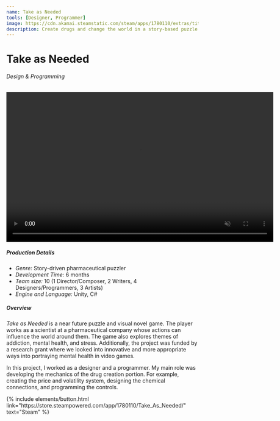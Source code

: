 ```yaml
---
name: Take as Needed
tools: [Designer, Programmer]
image: https://cdn.akamai.steamstatic.com/steam/apps/1780110/extras/titlescreen.gif?t=1637552337
description: Create drugs and change the world in a story-based puzzle game.
---
```


# Take as Needed
###### Design & Programming

<center>
<video muted autoplay controls loop width="700" height="393">
  <source src="/assets/druggame.mp4" type="video/mp4">
</video>
</center>

##### Production Details
+ *Genre:* Story-driven pharmaceutical puzzler
+ *Development Time:* 6 months
+ *Team size:* 10 (1 Director/Composer, 2 Writers, 4 Designers/Programmers, 3 Artists)
+ *Engine and Language:* Unity, C#

##### Overview
*Take as Needed* is a near future puzzle and visual novel game. The player works as a scientist at a pharmaceutical company whose actions can influence the world around them. The game also explores themes of addiction, mental health, and stress. 
Additionally, the project was funded by a research grant where we looked into innovative and more appropriate ways into portraying mental health in video games.

In this project, I worked as a designer and a programmer. My main role was developing the mechanics of the drug creation portion. For example, creating the price and volatility system, designing the chemical connections, and programming the controls.

<p class="text-center">
{% include elements/button.html link="https://store.steampowered.com/app/1780110/Take_As_Needed/" text="Steam" %}
</p>